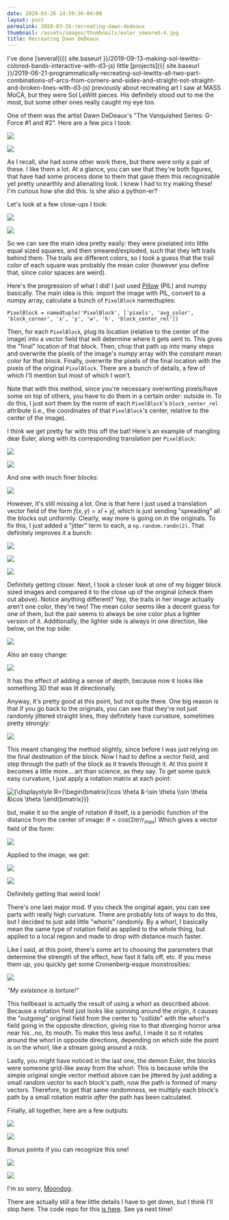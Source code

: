 ```yaml
---
date: 2020-03-26 14:59:36-04:00
layout: post
permalink: 2020-03-26-recreating-dawn-dedeaux
thumbnail: /assets/images/thumbnails/euler_smeared-4.jpg
title: Recreating Dawn DeDeaux
---
```


I've done [several]({{ site.baseurl }}/2019-09-13-making-sol-lewitts-colored-bands-interactive-with-d3-js) little [projects]({{ site.baseurl }}/2019-06-21-programmatically-recreating-sol-lewitts-all-two-part-combinations-of-arcs-from-corners-and-sides-and-straight-not-straight-and-broken-lines-with-d3-js) previously about recreating art I saw at MASS MoCA, but they were Sol LeWitt pieces. His definitely stood out to me the most, but some other ones really caught my eye too.

One of them was the artist Dawn DeDeaux's "The Vanquished Series: G-Force #1 and #2". Here are a few pics I took:

![](/assets/images/IMG_20190616_130329-768x1024.jpg)

![](/assets/images/IMG_20190616_130326-768x1024.jpg)

As I recall, she had some other work there, but there were only a pair of these. I like them a lot. At a glance, you can see that they're both figures, that have had some process done to them that gave them this recognizable yet pretty unearthly and alienating look. I knew I had to try making these! I'm curious how she did this. Is she also a python-er?

Let's look at a few close-ups I took:

![](/assets/images/IMG_20190616_130334-768x1024.jpg)

![](/assets/images/IMG_20190616_130356-768x1024.jpg)

So we can see the main idea pretty easily: they were pixelated into little equal sized squares, and then smeared/exploded, such that they left trails behind them. The trails are different colors, so I took a guess that the trail color of each square was probably the mean color (however you define that, since color spaces are weird).

Here's the progression of what I did! I just used [Pillow](https://pillow.readthedocs.io/en/stable/) (PIL) and numpy basically. The main idea is this: import the image with PIL, convert to a numpy array, calculate a bunch of `PixelBlock` namedtuples:

`PixelBlock = namedtuple('PixelBlock', ['pixels', 'avg_color', 'block_corner', 'x', 'y', 'w', 'h', 'block_center_rel'])`

Then, for each `PixelBlock`, plug its location (relative to the center of the image) into a vector field that will determine where it gets sent to. This gives the "final" location of that block. Then, chop that path up into many steps and overwrite the pixels of the image's numpy array with the constant mean color for that block. Finally, overwrite the pixels of the final location with the pixels of the original `PixelBlock`. There are a bunch of details, a few of which I'll mention but most of which I won't.

Note that with this method, since you're necessary overwriting pixels/have some on top of others, you have to do them in a certain order: outside in. To do this, I just sort them by the norm of each `PixelBlock`'s `block_center_rel` attribute (i.e., the coordinates of that `PixelBlock`'s center, relative to the center of the image).

I think we get pretty far with this off the bat! Here's an example of mangling dear Euler, along with its corresponding translation per `PixelBlock`:

![](/assets/images/euler_smeared_3.jpg)

![](/assets/images/euler_vecfield_smeared_3.jpg)

And one with much finer blocks:

![](/assets/images/euler_smeared_pos_1pt0_fixed.jpg)

However, it's still missing a lot. One is that here I just used a translation vector field of the form $f(x, y) = x \hat{i} + y \hat{j}$, which is just sending "spreading" all the blocks out uniformly. Clearly, way more is going on in the originals. To fix this, I just added a "jitter" term to each, a `np.random.randn(2)`. That definitely improves it a bunch:

![](/assets/images/euler_smeared_30.jpg)

![](/assets/images/euler_vecfield_smeared_30.jpg)

![](/assets/images/euler_smeared_200.jpg)

Definitely getting closer. Next, I took a closer look at one of my bigger block sized images and compared it to the close up of the original (check them out above). Notice anything different? Yep, the trails in her image actually aren't one color, they're two! The mean color seems like a decent guess for one of them, but the pair seems to always be one color plus a lighter version of it. Additionally, the lighter side is always in one direction, like below, on the top side:

![](/assets/images/closeup.jpg)

Also an easy change:

![](/assets/images/euler_smeared-1.jpg)

It has the effect of adding a sense of depth, because now it looks like something 3D that was lit directionally.

Anyway, it's pretty good at this point, but not quite there. One big reason is that if you go back to the originals, you can see that they're not just randomly jittered straight lines, they definitely have curvature, sometimes pretty strongly:

![](/assets/images/curve_closeup.jpg)

This meant changing the method slightly, since before I was just relying on the final destination of the block. Now I had to define a vector field, and step through the path of the block as it travels through it. At this point it becomes a little more... art than science, as they say. To get some quick easy curvature, I just apply a rotation matrix at each point:

![{\displaystyle R={\begin{bmatrix}\cos \theta &-\sin \theta \\\sin \theta &\cos \theta \\\end{bmatrix}}}](/assets/images/fe4ee3f1ce8e028da5bd4219c9dc7fc2216543e4)

but, make it so the angle of rotation $\theta$ itself, is a periodic function of the distance from the center of image: $\theta = \mathrm{cos}(2 \pi r/r_{max})$
Which gives a vector field of the form:

![](/assets/images/vec_field.png)

Applied to the image, we get:

![](/assets/images/euler_smeared-2.jpg)

![](/assets/images/euler_smeared-3.jpg)

Definitely getting that weird look!

There's one last major mod. If you check the original again, you can see parts with really high curvature. There are probably lots of ways to do this, but I decided to just add little "whorls" randomly. By a whorl, I basically mean the same type of rotation field as applied to the whole thing, but applied to a local region and made to drop with distance much faster.

Like I said, at this point, there's some art to choosing the parameters that determine the strength of the effect, how fast it falls off, etc. If you mess them up, you quickly get some Cronenberg-esque monstrosities:

![](/assets/images/euler_smeared_horror3.jpg)

*"My existence is torture!"*

This hellbeast is actually the result of using a whorl as described above. Because a rotation field just looks like spinning around the origin, it causes the "outgoing" original field from the center to "collide" with the whorl's field going in the opposite direction, giving rise to that diverging horror area near his...no, its mouth. To make this less awful, I made it so it rotates around the whorl in opposite directions, depending on which side the point is on the whorl, like a stream going around a rock.

Lastly, you might have noticed in the last one, the demon Euler, the blocks were someone grid-like away from the whorl. This is because while the simple original single vector method above can be jittered by just adding a small random vector to each block's path, now the path is formed of many vectors. Therefore, to get that same randomness, we multiply each block's path by a small rotation matrix *after* the path has been calculated.

Finally, all together, here are a few outputs:

![](/assets/images/euler_smeared-4.jpg)

![](/assets/images/saturn_smeared.jpg)

Bonus points if you can recognize this one!

![](/assets/images/hiero_smeared.jpg)

![](/assets/images/moondog_smeared.jpg)

I'm so sorry, [Moondog](https://en.wikipedia.org/wiki/Moondog).

There are actually still a few little details I have to get down, but I think I'll stop here. The code repo for this [is here](https://github.com/declanoller/dawn-dedeaux-smear-art). See ya next time!
